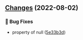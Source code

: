 ## [Changes](https://github.com/Maxpsc/babel-plugin-lazy-load/compare/v1.0.2...v1.0.3) (2022-08-02)


### 🐛 Bug Fixes

* property of null ([5e33b3d](https://github.com/Maxpsc/babel-plugin-lazy-load/commit/5e33b3d7abded8a25a6d07bf8f6da8dab1d236fd))



